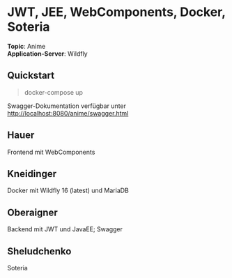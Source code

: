 # JWT, JEE, WebComponents, Docker, Soteria

**Topic**: Anime  
**Application-Server**: Wildfly

## Quickstart

> docker-compose up

Swagger-Dokumentation verfügbar unter <http://localhost:8080/anime/swagger.html>

## Hauer

Frontend mit WebComponents

## Kneidinger

Docker mit Wildfly 16 (latest) und MariaDB

## Oberaigner

Backend mit JWT und JavaEE; Swagger

## Sheludchenko

Soteria
